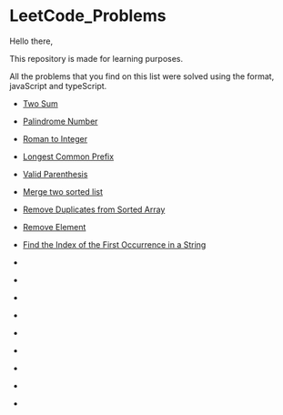 # LeetCode_Problems

Hello there, 

This repository is made for learning purposes.

All the problems that you find on this list were solved using the format, javaScript and typeScript.


* [Two Sum](https://gist.github.com/suca19/2f95a2958168c6ce01e91061cbe3fa14)
* [Palindrome Number](https://gist.github.com/suca19/e42d1af01b9543bae3a045d7019be95a)
* [Roman to Integer](https://gist.github.com/suca19/43aa447da83bd51190d8709e0dcdba18)
* [Longest Common Prefix](https://gist.github.com/suca19/3910e9b896241f5df0af326a3ed75972)
* [Valid Parenthesis](https://gist.github.com/251d0b765a9aa46a9d20be16181ae816.git)
* [Merge two sorted list](https://gist.github.com/suca19/91d35434ef11af20447a7c490a188793)
* [Remove Duplicates from Sorted Array](https://gist.github.com/7d53b088709be3d28c4ae1334efbb3b0.git)
* [Remove Element](https://gist.github.com/022a38ae512da6e321bc28c0842c6eb1.git)
* [Find the Index of the First Occurrence in a String](https://gist.github.com/suca19/7d0206829326ac591b7c130ea39fd1fb.git)
* []()
* []()
* []()

* []()
* []()
* []()
* []()
* []()
* []()
